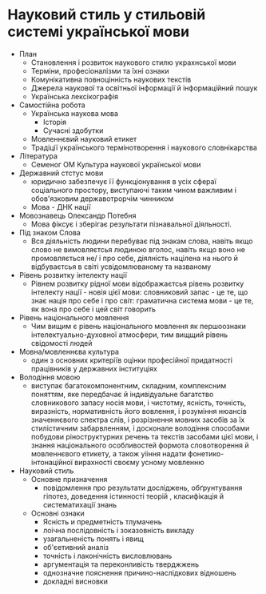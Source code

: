 # Науковий стиль у стильовій системі української мови
- План
  - Становлення і розвиток наукового стилю украхнської мови
  - Терміни, професіоналізми та їхні ознаки
  - Комунікативна повноцінність наукових текстів
  - Джерела наукової та освітньої інформації й інформаційний пошук
  - Українська лексікографія
- Самостійна робота
  - Українська наукова мова
    - Історія
    - Сучасні здобутки
  - Мовленнєвий науковий етикет
  - Традіції українського термінотворення і наукового словнікарства
- Література
  - Семеног ОМ Культура наукової української мови
- Державний стстус мови
  - юридично забезпечує її функціонування в усіх сфераї соціального простору, виступаючі таким чином важливим і обов'язковим державотрорчім чинником
  - Мова - ДНК нації
- Мовознавець Олександр Потебня
  - Мова фіксує і зберігає результати пізнавальної діяльності.
- Під знаком Слова
  - Вся діяльність людини перебуває під знакам слова, навіть якщо слово не вимовляєтсья людиною вголос, навіть якщо воно не промовляється не/ і про себе, діялність націлена на нього й відбуваєтсья в світі усвідомлюваному та названому
- Рівень розвитку інтелекту нації
  - Рівнем розвитку рідної мови відображаєтсья рівень розвитку інтелекту нації - новія цієї мови: словниковий запас - це те, що знає нація про себе і про світ: граматична система мови - це те, як вона про себе і цей світ говорить
- Рівень національного мовлення
  - Чим вищим є рівень національного мовлення як першоознаки інтелектуально-духовної атмосфери, тим вищщий рівень свідомості людей
- Мовна/мовленнєва культура
  - один з основних критеріїв оцінки професійної придатності працівників у державних інституціях
- Володіння мовою
  - виступає багатокомпонентним, складним, комплексним поняттям, яке передбачає й індивідуальне багатство словникового запасу носія мови, і чистотму, ясність, точність, виразність, нормативність його вовлення, і розуміння нюансів значеннєвого спектра слів, і розрізнення мовних засобів за їх стилістичним забарвленням, і досконале володіння способами побудови ріноструктурних речень та текстів засобами цієї мови, і знання національного особливостей формота словотворення й мовленнєвого етикету, а також уііння надати фонетико-інтонаційної вирахності своєму усному мовленню
- Науковий стиль
  - Основне призначення
    - повідомлення про результати досліджень, обґрунтування гіпотез, доведення істинності теорій , класифікація й систематихації знань
  - Основні ознаки
    - Ясність и предметність тлумачень
    - лоічна послідовність і зоказовність викладу
    - узагальненість понять і явищ
    - об'єетивний аналіз
    - точність і лаконічність висловлювань
    - аргументація та переконливість тверджжень
    - однозначне пояснення причино-наслідкових відношень
    - докладні висновки